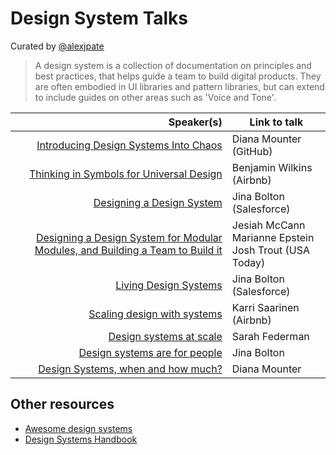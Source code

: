 # Design System Talks

Curated by [@alexjpate](https://twitter.com/alexjpate)

> A design system is a collection of documentation on principles and best practices, that helps guide a team to build digital products. They are often embodied in UI libraries and pattern libraries, but can extend to include guides on other areas such as 'Voice and Tone'.

|                                                                                                                    Speaker(s) | Link to talk                                                    |
| ----------------------------------------------------------------------------------------------------------------------------: | --------------------------------------------------------------- |
|                                          [Introducing Design Systems Into Chaos](https://www.youtube.com/watch?v=FZSi1bK-BRM) | Diana Mounter (GitHub)                                          |
|                                       [Thinking in Symbols for Universal Design](https://www.youtube.com/watch?v=z5XxgxBz3Fo) | Benjamin Wilkins (Airbnb)                                       |
|                                                      [Designing a Design System](https://www.youtube.com/watch?v=7hYOLLO2gc4) | Jina Bolton (Salesforce)                                        |
| [Designing a Design System for Modular Modules, and Building a Team to Build it](https://www.youtube.com/watch?v=WsfK5rccXr4) | Jesiah McCann <br> Marianne Epstein <br> Josh Trout (USA Today) |
|                                                          [Living Design Systems](https://www.youtube.com/watch?v=-CRp5Cx7NZw) | Jina Bolton (Salesforce)                                        |
|                                                    [Scaling design with systems](https://www.youtube.com/watch?v=TuLY1cYM57g) | Karri Saarinen (Airbnb)                                         |
|                                                        [Design systems at scale](https://www.youtube.com/watch?v=kq48beOtJyc) | Sarah Federman                                                  |
|                                                  [Design systems are for people](https://www.youtube.com/watch?v=ldCTZdyCy1k) | Jina Bolton                                                     |
|                                             [Design Systems, when and how much?](https://www.youtube.com/watch?v=Hx02SaL_IH0) | Diana Mounter                                                   |

## Other resources

- [Awesome design systems](https://github.com/alexpate/awesome-design-systems)
- [Design Systems Handbook](https://www.designbetter.co/design-systems-handbook)
